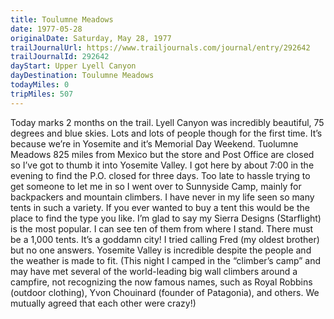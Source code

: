 ```yaml
---
title: Toulumne Meadows
date: 1977-05-28
originalDate: Saturday, May 28, 1977
trailJournalUrl: https://www.trailjournals.com/journal/entry/292642
trailJournalId: 292642
dayStart: Upper Lyell Canyon
dayDestination: Toulumne Meadows
todayMiles: 0
tripMiles: 507
---
```

Today marks 2 months on the trail. Lyell Canyon was incredibly beautiful, 75 degrees and blue skies. Lots and lots of people though for the first time. It’s because we’re in Yosemite and it’s Memorial Day Weekend. Tuolumne Meadows 825 miles from Mexico but the store and Post Office are closed so I’ve got to thumb it into Yosemite Valley. I got here by about 7:00 in the evening to find the P.O. closed for three days. Too late to hassle trying to get someone to let me in so I went over to Sunnyside Camp, mainly for backpackers and mountain climbers. I have never in my life seen so many tents in such a variety. If you ever wanted to buy a tent this would be the place to find the type you like. I’m glad to say my Sierra Designs (Starflight) is the most popular. I can see ten of them from where I stand. There must be a 1,000 tents. It’s a goddamn city! I tried calling Fred (my oldest brother) but no one answers. Yosemite Valley is incredible despite the people and the weather is made to fit. (This night I camped in the “climber’s camp” and may have met several of the world-leading big wall climbers around a campfire, not recognizing the now famous names, such as Royal Robbins (outdoor clothing), Yvon Chouinard (founder of Patagonia), and others. We mutually agreed that each other were crazy!)
